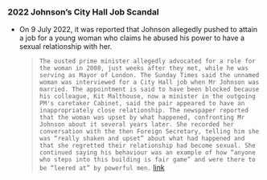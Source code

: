 ### 2022 Johnson’s City Hall Job Scandal
- On 9 July 2022, it was reported that Johnson allegedly pushed to attain a job for a young woman who claims he abused his power to have a sexual relationship with her.
    
    > `The ousted prime minister allegedly advocated for a role for the woman in 2008, just weeks after they met, while he was serving as Mayor of London. The Sunday Times said the unnamed woman was interviewed for a City Hall job when Mr Johnson was married. The appointment is said to have been blocked because his colleague, Kit Malthouse, now a minister in the outgoing PM's caretaker Cabinet, said the pair appeared to have an inappropriately close relationship. The newspaper reported that the woman was upset by what happened, confronting Mr Johnson about it several years later. She recorded her conversation with the then Foreign Secretary, telling him she was “really shaken and upset” about what had happened and that she regretted their relationship had become sexual. She continued saying his behaviour was an example of how “anyone who steps into this building is fair game” and were there to be “leered at” by powerful men.` [link](https://www.lbc.co.uk/news/boris-johnson-city-hall-job-abuse-of-power-relationship/)
    